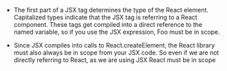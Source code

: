 - The first part of a JSX tag determines the type of the React element.
Capitalized types indicate that the JSX tag is referring to a React component. These tags get compiled into a direct reference to the named variable, so if you use the JSX <Foo /> expression, Foo must be in scope.

- Since JSX compiles into calls to React.createElement, the React library must also always be in scope from your JSX code. So even if we are not directly referring to React, as we are using JSX React must be in scope


